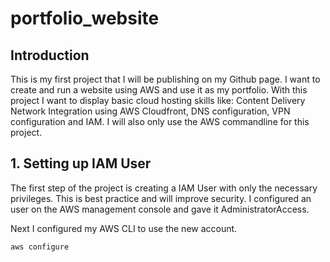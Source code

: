 # portfolio_website
## Introduction
This is my first project that I will be publishing on my Github page. I want to create and run a website using AWS and use it as my portfolio. With this project I want to display basic cloud hosting skills like: Content Delivery Network Integration using AWS Cloudfront, DNS configuration, VPN configuration and IAM. I will also only use the AWS commandline for this project.

## 1. Setting up IAM User
The first step of the project is creating a IAM User with only the necessary privileges. This is best practice and will improve security. I configured an user on the AWS management console and gave it AdministratorAccess. 

Next I configured my AWS CLI to use the new account.
```
aws configure
```
















